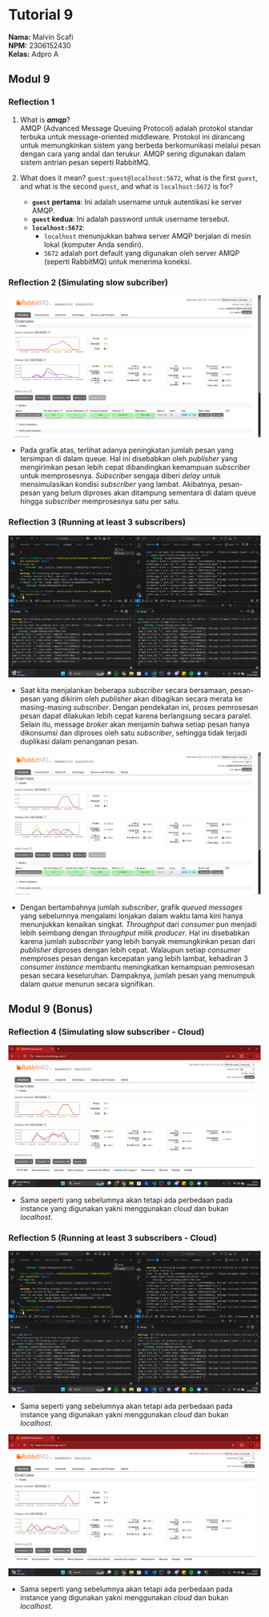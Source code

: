 # Tutorial 9
**Nama:**   Malvin Scafi<br>
**NPM:**    2306152430<br>
**Kelas:**  Adpro A<br>

## Modul 9
### Reflection 1

1. What is ***amqp***?  
   AMQP (Advanced Message Queuing Protocol) adalah protokol standar terbuka untuk message-oriented middleware. Protokol ini dirancang untuk memungkinkan sistem yang berbeda berkomunikasi melalui pesan dengan cara yang andal dan terukur. AMQP sering digunakan dalam sistem antrian pesan seperti RabbitMQ.

2. What does it mean? `guest:guest@localhost:5672`, what is the first `guest`, and what is the second `guest`, and what is `localhost:5672` is for?  
   - **`guest` pertama**: Ini adalah username untuk autentikasi ke server AMQP.  
   - **`guest` kedua**: Ini adalah password untuk username tersebut.  
   - **`localhost:5672`**:  
     - `localhost` menunjukkan bahwa server AMQP berjalan di mesin lokal (komputer Anda sendiri).  
     - `5672` adalah port default yang digunakan oleh server AMQP (seperti RabbitMQ) untuk menerima koneksi.


### Reflection 2 (Simulating slow subcriber)
![Screenshot of RabbitMQ chart showing slow subscriber](SlowSubscriber.png)
- Pada grafik atas, terlihat adanya peningkatan jumlah pesan yang tersimpan di dalam queue. Hal ini disebabkan oleh *publisher* yang mengirimkan pesan lebih cepat dibandingkan kemampuan *subscriber* untuk memprosesnya. *Subscriber* sengaja diberi *delay* untuk mensimulasikan kondisi *subscriber* yang lambat. Akibatnya, pesan-pesan yang belum diproses akan ditampung sementara di dalam queue hingga *subscriber* memprosesnya satu per satu.

### Reflection 3 (Running at least 3 subscribers)
![Screenshot of running 3 subscribers and 1 publisher](ManySubscribers.png)
- Saat kita menjalankan beberapa *subscriber* secara bersamaan, pesan-pesan yang dikirim oleh *publisher* akan dibagikan secara merata ke masing-masing *subscriber*. Dengan pendekatan ini, proses pemrosesan pesan dapat dilakukan lebih cepat karena berlangsung secara paralel. Selain itu, message *broker* akan menjamin bahwa setiap pesan hanya dikonsumsi dan diproses oleh satu *subscriber*, sehingga tidak terjadi duplikasi dalam penanganan pesan.

![Screenshot of RabbitMQ chart showing 3 slow subscribers](Chart.png)
- Dengan bertambahnya jumlah *subscriber*, grafik *queued messages* yang sebelumnya mengalami lonjakan dalam waktu lama kini hanya menunjukkan kenaikan singkat. *Throughput* dari *consumer* pun menjadi lebih seimbang dengan *throughput* milik *producer*. Hal ini disebabkan karena jumlah *subscriber* yang lebih banyak memungkinkan pesan dari *publisher* diproses dengan lebih cepat. Walaupun setiap *consumer* memproses pesan dengan kecepatan yang lebih lambat, kehadiran 3 *consumer instance* membantu meningkatkan kemampuan pemrosesan pesan secara keseluruhan. Dampaknya, jumlah pesan yang menumpuk dalam *queue* menurun secara signifikan.

## Modul 9 (Bonus)
### Reflection 4 (Simulating slow subscriber - Cloud)
![Simulating slow subscriber on cloud](SlowSubscriber_Cloud.png)
- Sama seperti yang sebelumnya akan tetapi ada perbedaan pada instance yang digunakan yakni menggunakan *cloud* dan bukan *localhost*.

### Reflection 5 (Running at least 3 subscribers - Cloud)
![Running 3 subscribers and 1 publisher on cloud RabbitMQ](ManySubscribers_Cloud.png)
- Sama seperti yang sebelumnya akan tetapi ada perbedaan pada instance yang digunakan yakni menggunakan *cloud* dan bukan *localhost*.

![Screenshot of RabbitMQ chart showing 3 slow subscribers](Chart_Cloud.png)
- Sama seperti yang sebelumnya akan tetapi ada perbedaan pada instance yang digunakan yakni menggunakan *cloud* dan bukan *localhost*.
